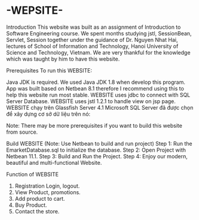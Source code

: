 # -WEPSITE-
Introduction
This website was built as an assignment of Introduction to Software Engineering course. We spent months studying jstl, SessionBean, Servlet, Session together under the guidance of Dr. Nguyen Nhat Hai, lectures of School of Information and Technology, Hanoi University of Science and Technology, Vietnam. We are very thankful for the knowledge which was taught by him to have this website.

Prerequisites
To run this WEBSITE:

Java JDK is required. We used Java JDK 1.8 when develop this program.
App was built based on Netbean 8.1 therefore I recommend using this to help this website run most stable.
WEBSITE uses jdbc to connect with SQL Server Database.
WEBSITE uses jstl 1.2.1 to handle view on jsp page.
WEBSITE chạy trên Glassfish Server 4.1
Microsoft SQL Server đã được chọn để xây dựng cơ sở dữ liệu trên nó:

Note: There may be more prerequisites if you want to build this website from source.

Build WEBSITE (Note: Use Netbean to build and run project)
Step 1: Run the EmarketDatabase.sql to initialize the database. 
Step 2: Open Project with Netbean 11.1. 
Step 3: Build and Run the Project.
Step 4: Enjoy our modern, beautiful and multi-functional Website.


Function of WEBSITE

1. Registration Login, logout.
2. View Product, promotions.
3. Add product to cart.
4. Buy Product.
5. Contact the store.
